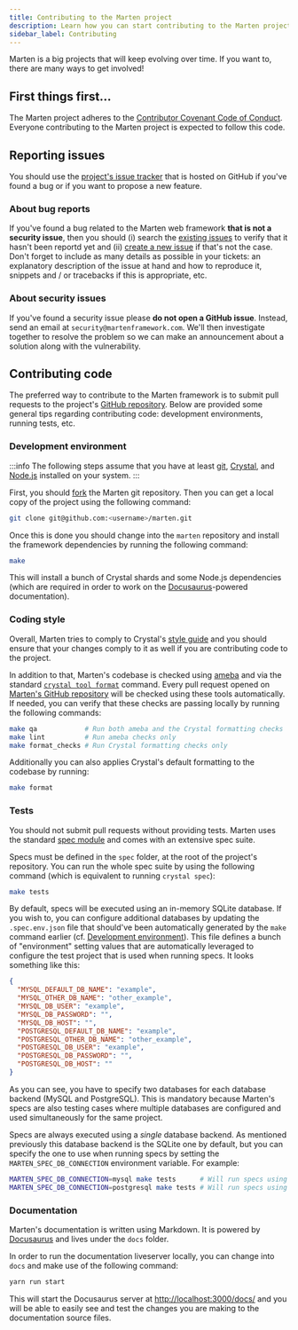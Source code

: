```yaml
---
title: Contributing to the Marten project
description: Learn how you can start contributing to the Marten project.
sidebar_label: Contributing
---
```


Marten is a big projects that will keep evolving over time. If you want to, there are many ways to get involved!

## First things first...

The Marten project adheres to the [Contributor Covenant Code of Conduct](https://github.com/martenframework/marten/blob/main/CODE_OF_CONDUCT.md). Everyone contributing to the Marten project is expected to follow this code.

## Reporting issues

You should use the [project's issue tracker](https://github.com/martenframework/marten/issues) that is hosted on GitHub if you've found a bug or if you want to propose a new feature.

### About bug reports

If you've found a bug related to the Marten web framework **that is not a security issue**, then you should (i) search the [existing issues](https://github.com/martenframework/marten/issues) to verify that it hasn't been reportd yet and (ii) [create a new issue](https://github.com/martenframework/marten/issues/new) if that's not the case. Don't forget to include as many details as possible in your tickets: an explanatory description of the issue at hand and how to reproduce it, snippets and / or tracebacks if this is appropriate, etc.

### About security issues

If you've found a security issue please **do not open a GitHub issue**. Instead, send an email at `security@martenframework.com`. We'll then investigate together to resolve the problem so we can make an announcement about a solution along with the vulnerability.

## Contributing code

The preferred way to contribute to the Marten framework is to submit pull requests to the project's [GitHub repository](https://github.com/martenframework/marten). Below are provided some general tips regarding contributing code: development environments, running tests, etc.

### Development environment

:::info
The following steps assume that you have at least [git](https://git-scm.com/), [Crystal](https://crystal-lang.org/), and [Node.js](https://nodejs.org) installed on your system.
:::

First, you should [fork](https://github.com/martenframework/marten/fork) the Marten git repository. Then you can get a local copy of the project using the following command:

```bash
git clone git@github.com:<username>/marten.git
```

Once this is done you should change into the `marten` repository and install the framework dependencies by running the following command:

```bash
make
```

This will install a bunch of Crystal shards and some Node.js dependencies (which are required in order to work on the [Docusaurus](https://docusaurus.io/)-powered documentation).

### Coding style

Overall, Marten tries to comply to Crystal's [style guide](https://crystal-lang.org/reference/conventions/coding_style.html) and you should ensure that your changes comply to it as well if you are contributing code to the project.

In addition to that, Marten's codebase is checked using [ameba](https://github.com/crystal-ameba/ameba) and via the standard [`crystal tool format`](https://crystal-lang.org/reference/man/crystal/index.html#crystal-tool-format) command. Every pull request opened on [Marten's GitHub repository](https://github.com/martenframework/marten) will be checked using these tools automatically. If needed, you can verify that these checks are passing locally by running the following commands:

```bash
make qa            # Run both ameba and the Crystal formatting checks
make lint          # Run ameba checks only
make format_checks # Run Crystal formatting checks only
```

Additionally you can also applies Crystal's default formatting to the codebase by running:

```bash
make format
```

### Tests

You should not submit pull requests without providing tests. Marten uses the standard [spec module](https://crystal-lang.org/reference/guides/testing.html) and comes with an extensive spec suite.

Specs must be defined in the `spec` folder, at the root of the project's repository. You can run the whole spec suite by using the following command (which is equivalent to running `crystal spec`):

```bash
make tests
```

By default, specs will be executed using an in-memory SQLite database. If you wish to, you can configure additional databases by updating the `.spec.env.json` file that should've been automatically generated by the `make` command earlier (cf. [Development environment](#development-environment)). This file defines a bunch of "environment" setting values that are automatically leveraged to configure the test project that is used when running specs. It looks something like this:

```json title=.spec.env.json
{
  "MYSQL_DEFAULT_DB_NAME": "example",
  "MYSQL_OTHER_DB_NAME": "other_example",
  "MYSQL_DB_USER": "example",
  "MYSQL_DB_PASSWORD": "",
  "MYSQL_DB_HOST": "",
  "POSTGRESQL_DEFAULT_DB_NAME": "example",
  "POSTGRESQL_OTHER_DB_NAME": "other_example",
  "POSTGRESQL_DB_USER": "example",
  "POSTGRESQL_DB_PASSWORD": "",
  "POSTGRESQL_DB_HOST": ""
}
```

As you can see, you have to specify two databases for each database backend (MySQL and PostgreSQL). This is mandatory because Marten's specs are also testing cases where multiple databases are configured and used simultaneously for the same project.

Specs are always executed using a _single_ database backend. As mentioned previously this database backend is the SQLite one by default, but you can specify the one to use when running specs by setting the `MARTEN_SPEC_DB_CONNECTION` environment variable. For example:

```bash
MARTEN_SPEC_DB_CONNECTION=mysql make tests      # Will run specs using the MySQL DB backend
MARTEN_SPEC_DB_CONNECTION=postgresql make tests # Will run specs using the PostgreSQL DB backend
```

### Documentation

Marten's documentation is written using Markdown. It is powered by [Docusaurus](https://docusaurus.io/) and lives under the `docs` folder.

In order to run the documentation liveserver locally, you can change into `docs` and make use of the following command:

```bash
yarn run start
```

This will start the Docusaurus server at [http://localhost:3000/docs/](http://localhost:3000/docs/) and you will be able to easily see and test the changes you are making to the documentation source files.
